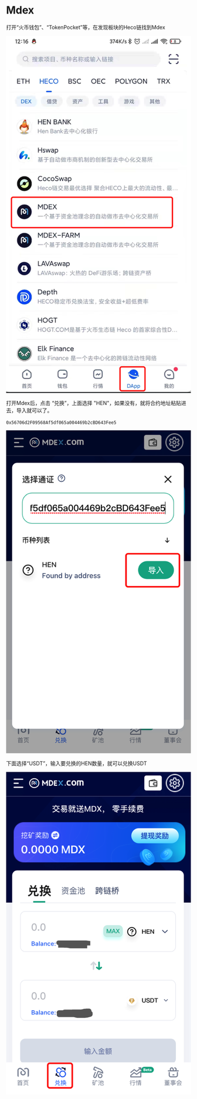 # Mdex

打开“火币钱包”、“TokenPocket”等，在发现板块的Heco链找到Mdex

![&#x706B;&#x5E01;&#x94B1;&#x5305;](../.gitbook/assets/image%20%282%29.png)

打开Mdex后，点击 “兑换”，上面选择 "HEN"，如果没有，就将合约地址粘贴进去，导入就可以了。  


`0x56706d2F09568Af5df065a004469b2cBD643Fee5`

![](../.gitbook/assets/image%20%284%29.png)

下面选择“USDT”，输入要兑换的HEN数量，就可以兑换USDT

![](../.gitbook/assets/image.png)

